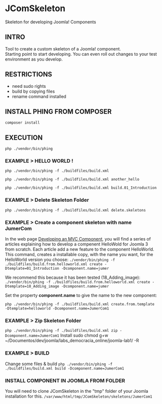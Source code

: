 # JComSkeleton
Skeleton for developing Joomla! Components

## INTRO

Tool to create a custom skeleton of a Joomla! component.  
Starting point to start developing.
You can even roll out changes to your test environment as you develop.

## RESTRICTIONS
* need sudo rights
* build by copying files
* rename command installed

## INSTALL PHING FROM COMPOSER
`composer install`

## EXECUTION
`php ./vendor/bin/phing`

### EXAMPLE > HELLO WORLD !
`php ./vendor/bin/phing -f ./buildfiles/build.xml`

`php ./vendor/bin/phing -f ./buildfiles/build.xml another_hello`

`php ./vendor/bin/phing -f ./buildfiles/build.xml build.01_Introduction`

### EXAMPLE > Delete Skeleton Folder
`php ./vendor/bin/phing -f ./buildfiles/build.xml delete.skeletons`

### EXAMPLE > Create a component skeleton with name JumerCom

In the web page [Developing an MVC Component](https://docs.joomla.org/J3.x:Developing_an_MVC_Component), you will find a series of articles explaining how to develop a compenent HelloWold for Joomla 3 from scratch. Each article add a new feature to the component HelloWorld. This command, creates a installable copy, with the name you want, for the HelloWorld version you choose:
`./vendor/bin/phing -f ./buildfiles/build.from.helloworld.xml create -Dtemplate=01_Introduction -Dcomponent.name=jumer`

We recommend this because it has been tested (18_Adding_image):
`./vendor/bin/phing -f ./buildfiles/build.from.helloworld.xml create -Dtemplate=18_Adding_image -Dcomponent.name=jumer`

Set the property **component.name** to give the name to the new component:

`php ./vendor/bin/phing -f ./buildfiles/build.xml create.from.template -Dtemplate=helloworld -Dcomponent.name=JumerCom1`

### EXAMPLE > Zip Skeleton Folder
`php ./vendor/bin/phing -f ./buildfiles/build.xml zip -Dcomponent.name=JumerCom1`
Install
sudo chmod g+w ~/Documentos/dev/joomla/labs_democracia_online/joomla-lab1/ -R

### EXAMPLE > BUILD
Change some files & build
`php ./vendor/bin/phing -f ./buildfiles/build.xml build -Dcomponent.name=JumerCom1`

### INSTALL COMPONENT IN JOOMLA FROM FOLDER
You will need to clone JComSkeleton in the "tmp" folder of your Joomla installation for this.
`/var/www/html/tmp/JComSkeleton/skeletons/JumerCom1`